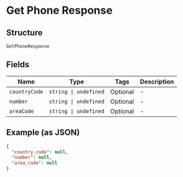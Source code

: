 
# Get Phone Response

## Structure

`GetPhoneResponse`

## Fields

| Name | Type | Tags | Description |
|  --- | --- | --- | --- |
| `countryCode` | `string \| undefined` | Optional | - |
| `number` | `string \| undefined` | Optional | - |
| `areaCode` | `string \| undefined` | Optional | - |

## Example (as JSON)

```json
{
  "country_code": null,
  "number": null,
  "area_code": null
}
```

